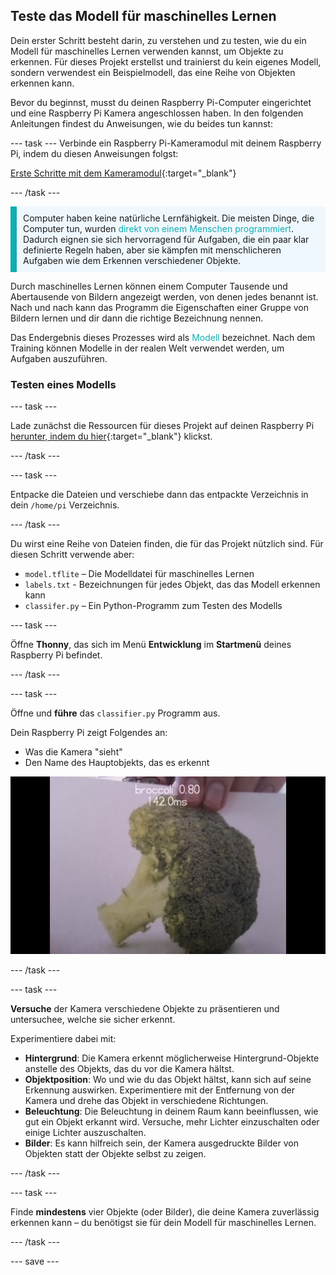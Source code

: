 ## Teste das Modell für maschinelles Lernen

Dein erster Schritt besteht darin, zu verstehen und zu testen, wie du ein Modell für maschinelles Lernen verwenden kannst, um Objekte zu erkennen. Für dieses Projekt erstellst und trainierst du kein eigenes Modell, sondern verwendest ein Beispielmodell, das eine Reihe von Objekten erkennen kann.

Bevor du beginnst, musst du deinen Raspberry Pi-Computer eingerichtet und eine Raspberry Pi Kamera angeschlossen haben. In den folgenden Anleitungen findest du Anweisungen, wie du beides tun kannst:

--- task --- Verbinde ein Raspberry Pi-Kameramodul mit deinem Raspberry Pi, indem du diesen Anweisungen folgst:

[Erste Schritte mit dem Kameramodul](https://projects.raspberrypi.org/en/projects/getting-started-with-picamera){:target="_blank"}

--- /task ---

<p style="border-left: solid; border-width:10px; border-color: #0faeb0; background-color: aliceblue; padding: 10px;">
Computer haben keine natürliche Lernfähigkeit. Die meisten Dinge, die Computer tun, wurden <span style="color: #0faeb0">direkt von einem Menschen programmiert</span>. Dadurch eignen sie sich hervorragend für Aufgaben, die ein paar klar definierte Regeln haben, aber sie kämpfen mit menschlicheren Aufgaben wie dem Erkennen verschiedener Objekte.

Durch maschinelles Lernen können einem Computer Tausende und Abertausende von Bildern angezeigt werden, von denen jedes benannt ist. Nach und nach kann das Programm die Eigenschaften einer Gruppe von Bildern lernen und dir dann die richtige Bezeichnung nennen.

Das Endergebnis dieses Prozesses wird als <span style="color: #0faeb0">Modell</span> bezeichnet. Nach dem Training können Modelle in der realen Welt verwendet werden, um Aufgaben auszuführen. 
</p>

### Testen eines Modells

--- task ---

 Lade zunächst die Ressourcen für dieses Projekt auf deinen Raspberry Pi [herunter, indem du hier](http://rpf.io/p/en/robot-face-go){:target="_blank"} klickst.

 --- /task ---

 --- task ---

 Entpacke die Dateien und verschiebe dann das entpackte Verzeichnis in dein `/home/pi` Verzeichnis.

 --- /task ---

 Du wirst eine Reihe von Dateien finden, die für das Projekt nützlich sind. Für diesen Schritt verwende aber:

 - `model.tflite` – Die Modelldatei für maschinelles Lernen
 - `labels.txt` - Bezeichnungen für jedes Objekt, das das Modell erkennen kann
 - `classifer.py` – Ein Python-Programm zum Testen des Modells

--- task ---

Öffne **Thonny**, das sich im Menü **Entwicklung** im **Startmenü** deines Raspberry Pi befindet.

 --- /task ---

--- task ---

Öffne und **führe** das `classifier.py` Programm aus.

Dein Raspberry Pi zeigt Folgendes an:
+ Was die Kamera "sieht"
+ Den Name des Hauptobjekts, das es erkennt

 ![Bild des laufenden Erkennungsprozesses.](images/classifier.png)

--- /task ---

--- task ---

 **Versuche** der Kamera verschiedene Objekte zu präsentieren und untersuchee, welche sie sicher erkennt.

 Experimentiere dabei mit:
   - **Hintergrund**: Die Kamera erkennt möglicherweise Hintergrund-Objekte anstelle des Objekts, das du vor die Kamera hältst.
   - **Objektposition**: Wo und wie du das Objekt hältst, kann sich auf seine Erkennung auswirken. Experimentiere mit der Entfernung von der Kamera und drehe das Objekt in verschiedene Richtungen.
   - **Beleuchtung**: Die Beleuchtung in deinem Raum kann beeinflussen, wie gut ein Objekt erkannt wird. Versuche, mehr Lichter einzuschalten oder einige Lichter auszuschalten.
   - **Bilder**: Es kann hilfreich sein, der Kamera ausgedruckte Bilder von Objekten statt der Objekte selbst zu zeigen.

--- /task ---

--- task ---

Finde **mindestens** vier Objekte (oder Bilder), die deine Kamera zuverlässig erkennen kann – du benötigst sie für dein Modell für maschinelles Lernen.

--- /task ---

--- save ---
